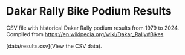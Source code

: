# Dakar Rally Bike Podium Results

CSV file with historical Dakar Rally podium results from 1979 to 2024. Compiled
from https://en.wikipedia.org/wiki/Dakar_Rally#Bikes

[data/results.csv](View the CSV data).
